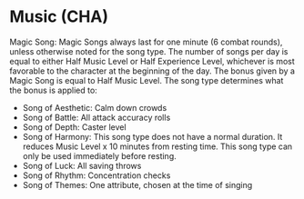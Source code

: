 # Music (CHA)

Magic Song: Magic Songs always last for one minute (6 combat rounds), unless otherwise noted for the song type. The number of songs per day is equal to either Half Music Level or Half Experience Level, whichever is most favorable to the character at the beginning of the day. The bonus given by a Magic Song is equal to Half Music Level. The song type determines what the bonus is applied to:

- Song of Aesthetic: Calm down crowds
- Song of Battle: All attack accuracy rolls
- Song of Depth: Caster level
- Song of Harmony: This song type does not have a normal duration. It reduces Music Level x 10 minutes from resting time. This song type can only be used immediately before resting.
- Song of Luck: All saving throws
- Song of Rhythm: Concentration checks
- Song of Themes: One attribute, chosen at the time of singing